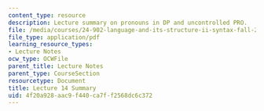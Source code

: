 ```yaml
---
content_type: resource
description: Lecture summary on pronouns in DP and uncontrolled PRO.
file: /media/courses/24-902-language-and-its-structure-ii-syntax-fall-2003/4f20a928aac9f440ca7ff2568dc6c372_ln14_16_nov.pdf
file_type: application/pdf
learning_resource_types:
- Lecture Notes
ocw_type: OCWFile
parent_title: Lecture Notes
parent_type: CourseSection
resourcetype: Document
title: Lecture 14 Summary
uid: 4f20a928-aac9-f440-ca7f-f2568dc6c372
---
```

